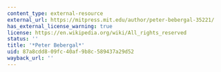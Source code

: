 ```yaml
---
content_type: external-resource
external_url: https://mitpress.mit.edu/author/peter-bebergal-35221/
has_external_license_warning: true
license: https://en.wikipedia.org/wiki/All_rights_reserved
status: ''
title: '*Peter Bebergal*'
uid: 87a8cdd8-09fc-40af-9b8c-589437a29d52
wayback_url: ''
---
```

